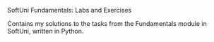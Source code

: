 SoftUni Fundamentals: Labs and Exercises

Contains my solutions to the tasks from the Fundamentals module in SoftUni, written in Python. 

